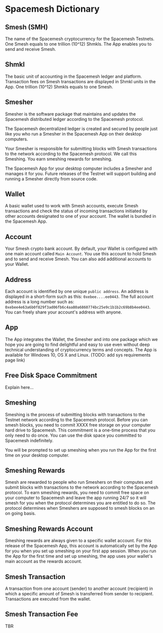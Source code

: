 # Spacemesh Dictionary

## Smesh (SMH)
The name of the Spacemesh cryptocurrency for the Spacemesh Testnets. One Smesh equals to one trillion (10^12) Shmkls. The App enables you to send and receive Smesh.

## Shmkl
The basic unit of accounting in the Spacemesh ledger and platform.
Transaction fees on Smesh transactions are displayed in Shmkl units in the App. One trillion (10^12) Shmkls equals to one Smesh.

## Smesher
Smesher is the software package that maintains and updates the Spacemesh distributed ledger according to the Spacemesh protocol.

The Spacemesh decentralized ledger is created and secured by people just like you who run a Smesher in the Spacemesh App on their desktop computers.

Your Smesher is responsible for submitting blocks with Smesh transactions to the network according to the Spacemesh protocol. We call this Smeshing. You earn smeshing rewards for smeshing.

The Spacemesh App for your desktop computer includes a Smesher and manages it for you. Future releases of the Testnet will support building and running a Smesher directly from source code.

## Wallet
A basic wallet used to work with Smesh accounts, execute Smesh transactions and check the status of incoming transactions initiated by other accounts designated to one of your account. The wallet is bundled in the Spacemesh App.

## Account
Your Smesh crypto bank account. By default, your Wallet is configured with one main account called `Main Account`. You use this account to hold Smesh and to send and receive Smesh. You can also add additional accounts to your Wallet.

## Address
Each account is identified by one unique `public address`. An address is displayed in a short-form such as this: `0xebee....ee0443`. The full account address is a long number such as: `0xebee4e63a6b0f829f3ad06fb6c4aa80a6860774bc25e9c1b1b2c69b8b4ee0443`. You can freely share your account's address with anyone.

## App
The App integrates the Wallet, the Smesher and into one package which we hope you are going to find delightful and easy to use even without deep technical understanding of cryptocurrency terms and concepts. The App is available for Windows 10, OS X and Linux. (TODO: add sys requirements page link)

## Free Disk Space Commitment
Explain here...

## Smeshing
Smeshing is the process of submitting blocks with transactions to the Testnet network according to the Spacemesh protocol. Before you can smesh blocks, you need to commit XXXX free storage on your computer hard drive to Spacemesh. This commitment is a one-time process that you only need to do once. You can use the disk space you committed to Spacemesh indefinitely.

You will be prompted to set up smeshing when you run the App for the first time on your desktop computer.

## Smeshing Rewards
Smesh are rewarded to people who run Smeshers on their computes and submit blocks with transactions to the network according to the Spacemesh protocol. To earn smeshing rewards, you need to commit free space on your computer to Spacemesh and leave the app running 24/7 so it will smesh for you when the protocol determines you are entitled to do so. The protocol determines when Smeshers are supposed to smesh blocks on an on going basis.

## Smeshing Rewards Account
Smeshing rewards are always given to a specific wallet account. For this release of the Spacemesh App, this account is automatically set by the App for you when you set up smeshing on your first app session. When you run the App for the first time and set up smeshing, the app uses your wallet's main account as the rewards account.

## Smesh Transaction
A transaction from one account (sender) to another account (recipient) in which a specific amount of Smesh is transferred from sender to recipient. Transactions are executed from the wallet.

## Smesh Transaction Fee
TBR
